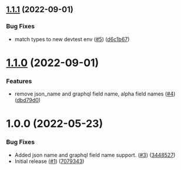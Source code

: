 ## [1.1.1](https://github.com/catalystcommunity/salesforce-object-converter/compare/v1.1.0...v1.1.1) (2022-09-01)


### Bug Fixes

* match types to new devtest env ([#5](https://github.com/catalystcommunity/salesforce-object-converter/issues/5)) ([d6c1b67](https://github.com/catalystcommunity/salesforce-object-converter/commit/d6c1b676bab663b52c07b9c5a22823ddd3de1aa6))

# [1.1.0](https://github.com/catalystcommunity/salesforce-object-converter/compare/v1.0.0...v1.1.0) (2022-09-01)


### Features

* remove json_name and graphql field name, alpha field names ([#4](https://github.com/catalystcommunity/salesforce-object-converter/issues/4)) ([dbd79d0](https://github.com/catalystcommunity/salesforce-object-converter/commit/dbd79d0ba148ad0452fea3a02b0838c2bbe0ed44))

# 1.0.0 (2022-05-23)


### Bug Fixes

* Added json name and graphql field name support. ([#3](https://github.com/catalystcommunity/salesforce-object-converter/issues/3)) ([3448527](https://github.com/catalystcommunity/salesforce-object-converter/commit/3448527b8b3601ad9a7d4d0b1c901b127d81a71e))
* Initial release ([#1](https://github.com/catalystcommunity/salesforce-object-converter/issues/1)) ([7079343](https://github.com/catalystcommunity/salesforce-object-converter/commit/7079343ef1af1f972fada1be701c977ec3d47470))
